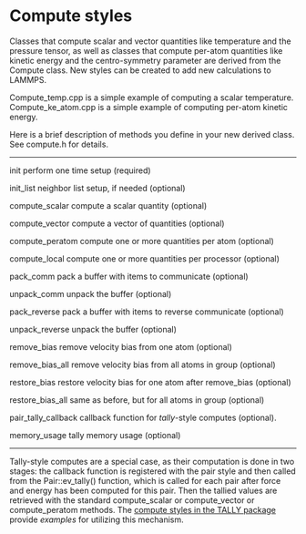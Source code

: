 # Compute styles

Classes that compute scalar and vector quantities like temperature and
the pressure tensor, as well as classes that compute per-atom quantities
like kinetic energy and the centro-symmetry parameter are derived from
the Compute class. New styles can be created to add new calculations to
LAMMPS.

Compute_temp.cpp is a simple example of computing a scalar temperature.
Compute_ke_atom.cpp is a simple example of computing per-atom kinetic
energy.

Here is a brief description of methods you define in your new derived
class. See compute.h for details.

  --------------------- ----------------------------------------------------
  init                  perform one time setup (required)

  init_list             neighbor list setup, if needed (optional)

  compute_scalar        compute a scalar quantity (optional)

  compute_vector        compute a vector of quantities (optional)

  compute_peratom       compute one or more quantities per atom (optional)

  compute_local         compute one or more quantities per processor
                        (optional)

  pack_comm             pack a buffer with items to communicate (optional)

  unpack_comm           unpack the buffer (optional)

  pack_reverse          pack a buffer with items to reverse communicate
                        (optional)

  unpack_reverse        unpack the buffer (optional)

  remove_bias           remove velocity bias from one atom (optional)

  remove_bias_all       remove velocity bias from all atoms in group
                        (optional)

  restore_bias          restore velocity bias for one atom after remove_bias
                        (optional)

  restore_bias_all      same as before, but for all atoms in group
                        (optional)

  pair_tally_callback   callback function for *tally*-style computes
                        (optional).

  memory_usage          tally memory usage (optional)
  --------------------- ----------------------------------------------------

Tally-style computes are a special case, as their computation is done in
two stages: the callback function is registered with the pair style and
then called from the Pair::ev_tally() function, which is called for each
pair after force and energy has been computed for this pair. Then the
tallied values are retrieved with the standard compute_scalar or
compute_vector or compute_peratom methods. The [compute styles in the
TALLY package](compute_tally) provide *examples* for utilizing this
mechanism.
